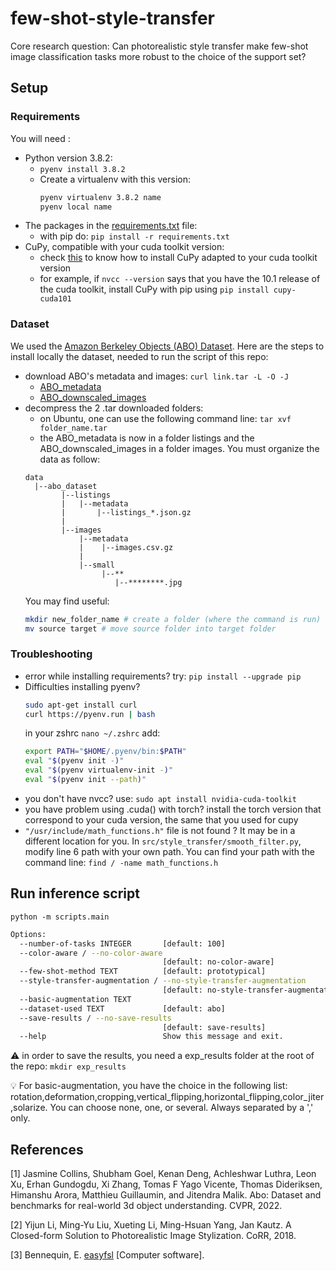 # few-shot-style-transfer
Core research question: Can photorealistic style transfer make few-shot image classification tasks more robust to the choice of the support set?
## Setup
### Requirements
You will need :
- Python version 3.8.2: 
    - `pyenv install 3.8.2`
    - Create a virtualenv with this version:
        ```bash
        pyenv virtualenv 3.8.2 name 
        pyenv local name
        ```
- The packages in the [requirements.txt](requirements.txt) file: 
    - with pip do: `pip install -r requirements.txt`
- CuPy, compatible with your cuda toolkit version:
    - check [this](https://docs.cupy.dev/en/stable/install.html) to know how to install CuPy adapted to your cuda toolkit version
    - for example, if `nvcc --version` says that you have the 10.1 release of the cuda toolkit, install CuPy with pip using `pip install cupy-cuda101`

### Dataset
We used the [Amazon Berkeley Objects (ABO) Dataset](https://amazon-berkeley-objects.s3.amazonaws.com/index.html). Here are the steps to install locally the dataset, needed to run the script of this repo:
- download ABO's metadata and images: `curl link.tar -L -O -J`
    - [ABO_metadata](https://amazon-berkeley-objects.s3.amazonaws.com/archives/abo-listings.tar)
    - [ABO_downscaled_images](https://amazon-berkeley-objects.s3.amazonaws.com/archives/abo-images-small.tar)
- decompress the 2 .tar downloaded folders: 
    - on Ubuntu, one can use the following command line: `tar xvf folder_name.tar`
    - the ABO_metadata is now in a folder listings and the ABO_downscaled_images in a folder images. You must organize the data as follow:
    ```
    data
      |--abo_dataset
            |--listings
            |   |--metadata
            |       |--listings_*.json.gz
            |
            |--images
                |--metadata
                |    |--images.csv.gz
                |
                |--small
                     |--** 
                        |--********.jpg
    ```
    You may find useful:
    ```bash
    mkdir new_folder_name # create a folder (where the command is run)
    mv source target # move source folder into target folder
    ```
### Troubleshooting
- error while installing requirements? try: `pip install --upgrade pip`
- Difficulties installing pyenv?
    ```bash
    sudo apt-get install curl
    curl https://pyenv.run | bash
    ``` 
    in your zshrc `nano ~/.zshrc` add:
    ```bash
    export PATH="$HOME/.pyenv/bin:$PATH"
    eval "$(pyenv init -)"
    eval "$(pyenv virtualenv-init -)"
    eval "$(pyenv init --path)"
    ```
- you don't have nvcc?  use: `sudo apt install nvidia-cuda-toolkit`
- you have problem using .cuda() with torch? install the torch version that correspond to your cuda version, the same that you used for cupy
- `"/usr/include/math_functions.h"` file is not found ? It may be in a different location for you. In `src/style_transfer/smooth_filter.py`, modify line 6 path with your own path. You can find your path with the command line: `find / -name math_functions.h`
## Run inference script
`python -m scripts.main`
```bash
Options:
  --number-of-tasks INTEGER       [default: 100]
  --color-aware / --no-color-aware
                                  [default: no-color-aware]
  --few-shot-method TEXT          [default: prototypical]
  --style-transfer-augmentation / --no-style-transfer-augmentation
                                  [default: no-style-transfer-augmentation]
  --basic-augmentation TEXT
  --dataset-used TEXT             [default: abo]
  --save-results / --no-save-results
                                  [default: save-results]
  --help                          Show this message and exit.

```
:warning: in order to save the results, you need a exp_results folder at the root of the repo: `mkdir exp_results`

:bulb: For basic-augmentation, you have the choice in the following list: rotation,deformation,cropping,vertical_flipping,horizontal_flipping,color_jiter,solarize. You can choose none, one, or several. Always separated by a ',' only.
## References
[1] Jasmine Collins, Shubham Goel, Kenan Deng, Achleshwar Luthra, Leon Xu, Erhan Gundogdu, Xi Zhang, Tomas F Yago Vicente, Thomas Dideriksen, Himanshu Arora, Matthieu Guillaumin, and Jitendra Malik. Abo: Dataset and benchmarks for real-world 3d object understanding. CVPR, 2022.

[2] Yijun Li, Ming-Yu Liu, Xueting Li, Ming-Hsuan Yang, Jan Kautz. A Closed-form Solution to Photorealistic Image Stylization. CoRR, 2018.

[3] Bennequin, E. [easyfsl](https://github.com/sicara/easy-few-shot-learning) [Computer software].

